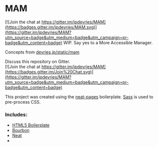 # MAM

[![Join the chat at https://gitter.im/jpdevries/MAM](https://badges.gitter.im/jpdevries/MAM.svg)](https://gitter.im/jpdevries/MAM?utm_source=badge&utm_medium=badge&utm_campaign=pr-badge&utm_content=badge)
WIP. Say yes to a More Accessible Manager.

Concepts from [devries.jp/static/mam](http://devries.jp/static/mam)

Discuss this repository on Gitter.  
[![Join the chat at https://gitter.im/jpdevries/MAM](https://badges.gitter.im/Join%20Chat.svg)](https://gitter.im/jpdevries/MAM?utm_source=badge&utm_medium=badge&utm_campaign=pr-badge&utm_content=badge)


This project was created using the [neat-pages](https://github.com/jpdevries/neat-pages/) boilerplate.
[Sass](http://sass-lang.com/) is used to pre-process CSS.

### Includes:

 - [HTML5 Boilerplate](http://html5boilerplate.com/)
 - [Bourbon](http://bourbon.io/)
 - [Neat](http://neat.bourbon.io/)
 -
